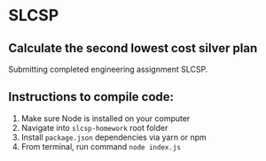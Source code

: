# SLCSP

## Calculate the second lowest cost silver plan

Submitting completed engineering assignment SLCSP.

## Instructions to compile code:

1. Make sure Node is installed on your computer
1. Navigate into `slcsp-homework` root folder
1. Install `package.json` dependencies via yarn or npm
1. From terminal, run command `node index.js`
